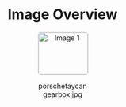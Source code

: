 <h1 style ="text-align: center;"> Image Overview </h1>
<div style="display: flex; flex-wrap: wrap; gap: 10px; justify-content: center;">
<div style="flex: 1 1 calc(33.333% - 20px); max-width: 100px; text-align: center;">
<img src="https://media.evkx.net/multimedia/technology/motors/gears/porschetaycangearbox_xst.jpg" alt="Image 1" style="width: 100%; border: 1px solid #ddd; border-radius: 5px;">
<p>porschetaycangearbox.jpg</p>
</div>
</div>
